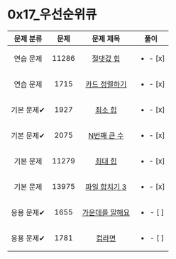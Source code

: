 # 0x17_우선순위큐
| 문제 분류 | 문제 | 문제 제목 | 풀이 |
| :--: | :--: | :--: | :--: |
| 연습 문제 | 11286 | [절댓값 힙](https://www.acmicpc.net/problem/11286) | <ul><li>- [x] </li></ul> |
| 연습 문제 | 1715 | [카드 정렬하기](https://www.acmicpc.net/problem/1715) | <ul><li>- [x] </li></ul> |
| 기본 문제✔ | 1927 | [최소 힙](https://www.acmicpc.net/problem/1927) | <ul><li>- [x] </li></ul> |
| 기본 문제✔ | 2075 | [N번째 큰 수](https://www.acmicpc.net/problem/2075) | <ul><li>- [x] </li></ul> |
| 기본 문제 | 11279 | [최대 힙](https://www.acmicpc.net/problem/11279) | <ul><li>- [x] </li></ul> |
| 기본 문제 | 13975 | [파일 합치기 3](https://www.acmicpc.net/problem/13975) | <ul><li>- [x] </li></ul> |
| 응용 문제✔ | 1655 | [가운데를 말해요](https://www.acmicpc.net/problem/1655) | <ul><li>- [ ] </li></ul> |
| 응용 문제✔ | 1781 | [컵라면](https://www.acmicpc.net/problem/1781) | <ul><li>- [ ] </li></ul> |
